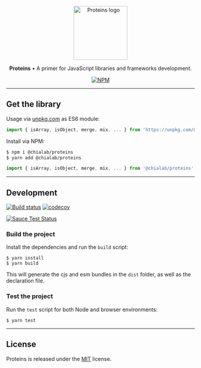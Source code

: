 <p align="center">
    <a href="https://www.chialab.io/p/proteins">
        <img alt="Proteins logo" width="144" height="144" src="https://raw.githack.com/chialab/proteins/main/logo.svg" />
    </a>
</p>

<p align="center">
  <strong>Proteins</strong> • A primer for JavaScript libraries and frameworks development.
</p>

<p align="center">
    <a href="https://www.npmjs.com/package/@chialab/proteins"><img alt="NPM" src="https://img.shields.io/npm/v/@chialab/proteins.svg"></a>
</p>

---

## Get the library

Usage via [unpkg.com](https://unpkg.com/) as ES6 module:

```js
import { isArray, isObject, merge, mix, ... } from 'https://unpkg.com/@chialab/proteins?module';
```

Install via NPM:

```sh
$ npm i @chialab/proteins
$ yarn add @chialab/proteins
```

```ts
import { isArray, isObject, merge, mix, ... } from '@chialab/proteins';
```

---

## Development

[![Build status](https://github.com/chialab/proteins/workflows/Main/badge.svg)](https://github.com/chialab/proteins/actions?query=workflow%3ABuild)
[![codecov](https://codecov.io/gh/chialab/proteins/branch/main/graph/badge.svg)](https://codecov.io/gh/chialab/proteins)


[![Sauce Test Status](https://saucelabs.com/browser-matrix/chialab-sl-014.svg)](https://app.saucelabs.com/u/chialab-sl-014)

### Build the project

Install the dependencies and run the `build` script:
```
$ yarn install
$ yarn build
```

This will generate the cjs and esm bundles in the `dist` folder, as well as the declaration file.

### Test the project

Run the `test` script for both Node and browser environments:

```
$ yarn test
```

---

## License

Proteins is released under the [MIT](https://github.com/chialab/proteins/blob/main/LICENSE) license.
